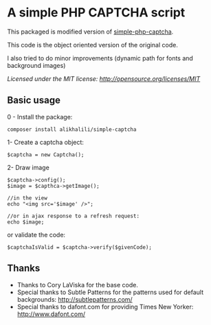 # A simple PHP CAPTCHA script

This packaged is modified version of [simple-php-captcha](https://github.com/yasirmturk/simple-php-captcha).

This code is the object oriented version of the original code.

I also tried to do minor improvements (dynamic path for fonts and background images)

_Licensed under the MIT license: http://opensource.org/licenses/MIT_

## Basic usage
0 - Install the package:
```
composer install alikhalili/simple-captcha
```

1- Create a captcha object:
```
$captcha = new Captcha();
```

2- Draw image
```
$captcha->config();
$image = $capthca->getImage();

//in the view
echo "<img src='$image' />";

//or in ajax response to a refresh request:
echo $image;
```
or validate the code:
```
$captchaIsValid = $captcha->verify($givenCode);
```

## Thanks
 - Thanks to Cory LaViska for the base code. 
 - Special thanks to Subtle Patterns for the patterns used for default backgrounds: http://subtlepatterns.com/
 - Special thanks to dafont.com for providing Times New Yorker: http://www.dafont.com/